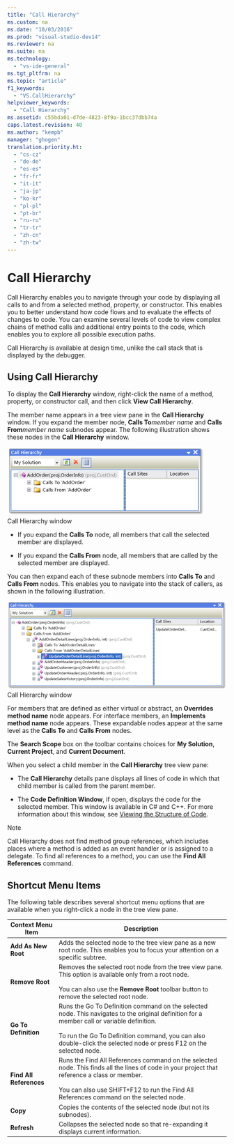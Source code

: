 ```yaml
---
title: "Call Hierarchy"
ms.custom: na
ms.date: "10/03/2016"
ms.prod: "visual-studio-dev14"
ms.reviewer: na
ms.suite: na
ms.technology: 
  - "vs-ide-general"
ms.tgt_pltfrm: na
ms.topic: "article"
f1_keywords: 
  - "VS.CallHierarchy"
helpviewer_keywords: 
  - "Call Hierarchy"
ms.assetid: c55bda01-d7de-4823-8f9a-1bcc37dbb74a
caps.latest.revision: 40
ms.author: "kempb"
manager: "ghogen"
translation.priority.ht: 
  - "cs-cz"
  - "de-de"
  - "es-es"
  - "fr-fr"
  - "it-it"
  - "ja-jp"
  - "ko-kr"
  - "pl-pl"
  - "pt-br"
  - "ru-ru"
  - "tr-tr"
  - "zh-cn"
  - "zh-tw"
---
```

# Call Hierarchy
Call Hierarchy enables you to navigate through your code by displaying all calls to and from a selected method, property, or constructor. This enables you to better understand how code flows and to evaluate the effects of changes to code. You can examine several levels of code to view complex chains of method calls and additional entry points to the code, which enables you to explore all possible execution paths.  
  
 Call Hierarchy is available at design time, unlike the call stack that is displayed by the debugger.  
  
## Using Call Hierarchy  
 To display the **Call Hierarchy** window, right-click the name of a method, property, or constructor call, and then click **View Call Hierarchy**.  
  
 The member name appears in a tree view pane in the **Call Hierarchy** window. If you expand the member node, **Calls To***member name* and **Calls From***member name* subnodes appear. The following illustration shows these nodes in the **Call Hierarchy** window.  
  
 ![Call Hierarchy with one node open](../VS_IDE/media/onenode.png "OneNode")  
Call Hierarchy window  
  
-   If you expand the **Calls To** node, all members that call the selected member are displayed.  
  
-   If you expand the **Calls From** node, all members that are called by the selected member are displayed.  
  
 You can then expand each of these subnode members into **Calls To** and **Calls From** nodes. This enables you to navigate into the stack of callers, as shown in the following illustration.  
  
 ![Call Hierarchy Multiple Nodes Open](../VS_IDE/media/multiplenodes.png "MultipleNodes")  
Call Hierarchy window  
  
 For members that are defined as either virtual or abstract, an **Overrides method name** node appears. For interface members, an **Implements method name** node appears. These expandable nodes appear at the same level as the **Calls To** and **Calls From** nodes.  
  
 The **Search Scope** box on the toolbar contains choices for **My Solution**, **Current Project**, and **Current Document**.  
  
 When you select a child member in the **Call Hierarchy** tree view pane:  
  
-   The **Call Hierarchy** details pane displays all lines of code in which that child member is called from the parent member.  
  
-   The **Code Definition Window**, if open, displays the code for the selected member. This window is available in C# and C++. For more information about this window, see [Viewing the Structure of Code](../VS_IDE/viewing-the-structure-of-code.md).  
  
> [!NOTE]
>  Call Hierarchy does not find method group references, which includes places where a method is added as an event handler or is assigned to a delegate. To find all references to a method, you can use the **Find All References** command.  
  
## Shortcut Menu Items  
 The following table describes several shortcut menu options that are available when you right-click a node in the tree view pane.  
  
|Context Menu Item|Description|  
|-----------------------|-----------------|  
|**Add As New Root**|Adds the selected node to the tree view pane as a new root node. This enables you to focus your attention on a specific subtree.|  
|**Remove Root**|Removes the selected root node from the tree view pane. This option is available only from a root node.<br /><br /> You can also use the **Remove Root** toolbar button to remove the selected root node.|  
|**Go To Definition**|Runs the Go To Definition command on the selected node. This navigates to the original definition for a member call or variable definition.<br /><br /> To run the Go To Definition command, you can also double-click the selected node or press F12 on the selected node.|  
|**Find All References**|Runs the Find All References command on the selected node. This finds all the lines of code in your project that reference a class or member.<br /><br /> You can also use SHIFT+F12 to run the Find All References command on the selected node.|  
|**Copy**|Copies the contents of the selected node (but not its subnodes).|  
|**Refresh**|Collapses the selected node so that re-expanding it displays current information.|